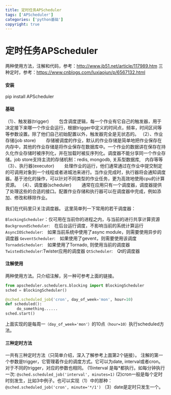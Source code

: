 ```yaml
---
title: 定时任务APScheduler
tags: ['APScheduler']
categories: ['python基础']
copyright: true
---
```

# 定时任务APScheduler
两种使用方法，注解和代码，参考：http://www.jb51.net/article/117989.htm
三种定时，参考：https://www.cnblogs.com/luxiaojun/p/6567132.html

#### 安装
pip install APScheduler
#### 基础
（1）、触发器(trigger)
　　包含调度逻辑，每一个作业有它自己的触发器，用于决定接下来哪一个作业会运行，根据trigger中定义的时间点，频率，时间区间等等参数设置。除了他们自己初始配置以外，触发器完全是无状态的。
（2）、作业存储(job store)
　　存储被调度的作业，默认的作业存储是简单地把作业保存在内存中，其他的作业存储是将作业保存在数据库中。一个作业的数据讲在保存在持久化作业存储时被序列化，并在加载时被反序列化。调度器不能分享同一个作业存储。job store支持主流的存储机制：redis, mongodb, 关系型数据库,　内存等等
（3）、执行器(executor)
　　处理作业的运行，他们通常通过在作业中提交制定的可调用对象到一个线程或者进城池来进行。当作业完成时，执行器将会通知调度器。基于池化的操作，可以针对不同类型的作业任务，更为高效地使用cpu的计算资源。
（4）、调度器(scheduler)
　　通常在应用只有一个调度器，调度器提供了处理这些的合适的接口。配置作业存储和执行器可以在调度器中完成，例如添加、修改和移除作业。

我们在代码里只关注调度器。
这里简单列一下常用的若干调度器：

`BlockingScheduler`：仅可用在当前你的进程之内，与当前的进行共享计算资源
`BackgroundScheduler`:　在后台运行调度，不影响当前的系统计算运行
`AsyncIOScheduler`:　如果当前系统中使用了async module，则需要使用异步的调度器
`GeventScheduler`:　如果使用了gevent，则需要使用该调度
`TornadoScheduler`:　如果使用了Tornado, 则使用当前的调度器
`TwistedScheduler`:Twister应用的调度器
`QtScheduler`:　Qt的调度器
#### 注解使用
两种使用方法。只介绍注解，另一种可参考上面的链接。
```python
from apscheduler.schedulers.blocking import BlockingScheduler
sched = BlockingScheduler()

@sched.scheduled_job('cron', day_of_week='mon', hour=10)
def scheduled():
     do_something......
sched.start()
```
上面实现的是每周一`（day_of_week='mon'）`的10点`（hour=10）`执行scheduled方法。

#### 三种定时方法
一共有三种定时方法（只简单介绍，深入了解参考上面第2个链接）。
注解的第一个参数是trigger，它管理着作业的调度方式。它可以为date, interval或者cron。对于不同的trigger，对应的参数也相同。
(1)interval 是每\*都执行。如每分钟执行一次:
`@sched.scheduled_job('interval', minutes=1)`
(2)cron一般是每个定时时刻发生，比如3中例子。也可以实现（1）中的那种：
`@sched.scheduled_job('cron', minute='*/1')`
（3）date是定时只发生一个。